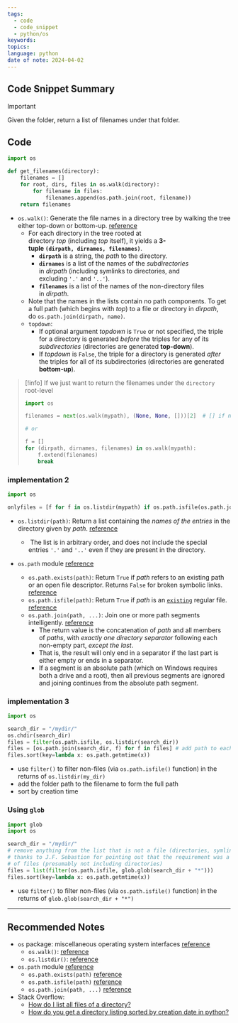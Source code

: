 ```yaml
---
tags:
  - code
  - code_snippet
  - python/os
keywords: 
topics: 
language: python
date of note: 2024-04-02
---
```


## Code Snippet Summary

>[!important] 
>Given the folder, return a list of filenames under that folder.

## Code



```python
import os

def get_filenames(directory): 
	filenames = [] 
	for root, dirs, files in os.walk(directory): 
		for filename in files: 
			filenames.append(os.path.join(root, filename)) 
	return filenames
```

- `os.walk()`: Generate the file names in a directory tree by walking the tree either top-down or bottom-up. [reference](https://docs.python.org/3/library/os.html#os.walk)
	- For each directory in the tree rooted at directory _top_ (including _top_ itself), it yields a **3-tuple `(dirpath, dirnames, filenames)`**.
		- **`dirpath`** is a string, the *path* to the directory.
		- **`dirnames`** is a list of the names of the *subdirectories* in *dirpath* (including symlinks to directories, and excluding `'.'` and `'..'`). 
		- **`filenames`** is a list of the names of the non-directory files in *dirpath*.
	- Note that the names in the lists contain no path components. To get a full path (which begins with _top_) to a file or directory in _dirpath_, do `os.path.join(dirpath, name)`.
	- `topdown`: 
		- If optional argument _topdown_ is `True` or not specified, the triple for a directory is generated *before* the triples for any of its *subdirectories* (directories are generated **top-down**). 
		- If _topdown_ is `False`, the triple for a directory is generated *after* the triples for all of its subdirectories (directories are generated **bottom-up**).

>[!info] 
>If we just want to return the filenames under the `directory` root-level
> ```python
> import os
> 
> filenames = next(os.walk(mypath), (None, None, []))[2]  # [] if no file
> 
> # or
> 
> f = []
> for (dirpath, dirnames, filenames) in os.walk(mypath):
>     f.extend(filenames)
>     break
> ```


### implementation 2

```python
import os

onlyfiles = [f for f in os.listdir(mypath) if os.path.isfile(os.path.join(mypath, f))]
```

- `os.listdir(path)`:  Return a list containing the *names of the entries* in the directory given by _path_. [reference](https://docs.python.org/3/library/os.html#os.listdir)
	-  The list is in arbitrary order, and does not include the special entries `'.'` and `'..'` even if they are present in the directory.

- `os.path` module [reference](https://docs.python.org/3/library/os.path.html#module-os.path)
	- `os.path.exists(path)`: Return `True` if _path_ refers to an existing path or an open file descriptor. Returns `False` for broken symbolic links. [reference](https://docs.python.org/3/library/os.path.html#os.path.exists)
	- `os.path.isfile(path)`: Return `True` if _path_ is an [`existing`](https://docs.python.org/3/library/os.path.html#os.path.exists "os.path.exists") regular file. [reference](https://docs.python.org/3/library/os.path.html#os.path.isfile)
	- `os.path.join(path, ...)`: Join one or more path segments intelligently.  [reference](https://docs.python.org/3/library/os.path.html#os.path.join) 
		- The return value is the concatenation of _path_ and all members of *paths*, with *exactly one directory separator* following each non-empty part, *except the last*.
		- That is, the result will only end in a separator if the last part is either empty or ends in a separator. 
		- If a segment is an absolute path (which on Windows requires both a drive and a root), then all previous segments are ignored and joining continues from the absolute path segment.

### implementation  3

```python
import os

search_dir = "/mydir/"
os.chdir(search_dir)
files = filter(os.path.isfile, os.listdir(search_dir))
files = [os.path.join(search_dir, f) for f in files] # add path to each file
files.sort(key=lambda x: os.path.getmtime(x))
```

- use `filter()` to filter non-files (via `os.path.isfile()` function) in the returns of `os.listdir(my_dir)`
- add the folder path to the filename to form the full path
- sort by creation time
### Using `glob`

```python
import glob
import os

search_dir = "/mydir/"
# remove anything from the list that is not a file (directories, symlinks)
# thanks to J.F. Sebastion for pointing out that the requirement was a list 
# of files (presumably not including directories)  
files = list(filter(os.path.isfile, glob.glob(search_dir + "*")))
files.sort(key=lambda x: os.path.getmtime(x))
```

- use `filter()` to filter non-files (via `os.path.isfile()` function) in the returns of `glob.glob(search_dir + "*")`


-----------
##  Recommended Notes

- `os` package: miscellaneous operating system interfaces [reference](https://docs.python.org/3/library/os.html)
	- `os.walk()`: [reference](https://docs.python.org/3/library/os.html#os.walk)
	- `os.listdir()`:  [reference](https://docs.python.org/3/library/os.html#os.listdir)
- `os.path` module [reference](https://docs.python.org/3/library/os.path.html#module-os.path)
	- `os.path.exists(path)` [reference](https://docs.python.org/3/library/os.path.html#os.path.exists)
	- `os.path.isfile(path)` [reference](https://docs.python.org/3/library/os.path.html#os.path.isfile)
	- `os.path.join(path, ...)` [reference](https://docs.python.org/3/library/os.path.html#os.path.join)
- Stack Overflow:
	- [How do I list all files of a directory?](https://stackoverflow.com/questions/3207219/how-do-i-list-all-files-of-a-directory)
	- [How do you get a directory listing sorted by creation date in python?](https://stackoverflow.com/questions/168409/how-do-you-get-a-directory-listing-sorted-by-creation-date-in-python)